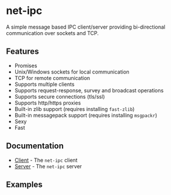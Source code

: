 # net-ipc

A simple message based IPC client/server providing bi-directional communication over sockets and TCP.

## Features

* Promises
* Unix/Windows sockets for local communication
* TCP for remote communication
* Supports multiple clients
* Supports request-response, survey and broadcast operations
* Supports secure connections (tls/ssl)
* Supports http/https proxies
* Built-in zlib support (requires installing `fast-zlib`)
* Built-in messagepack support (requires installing `msgpackr`)
* Sexy
* Fast

## Documentation

* [Client](https://github.com/timotejroiko/net-ipc/blob/master/docs/client.md) - The `net-ipc` client
* [Server](https://github.com/timotejroiko/net-ipc/blob/master/docs/server.md) - The `net-ipc` server

## Examples
